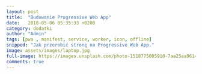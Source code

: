 ```yaml
---
layout: post
title:  "Budowanie Progressive Web App"
date:   2018-05-06 05:35:33 +0200
category: dodatki
author: "Admin"
tags: [pwa , manifest, service, worker, icon, offline]
snipped: "Jak przerobić stronę na Progressive Web App."
image: assets/images/laptop.jpg
full-image: https://images.unsplash.com/photo-1518775005910-7aa25aa9614a?ixlib=rb-0.3.5&ixid=eyJhcHBfaWQiOjEyMDd9&s=f98dec0a90f164b534bda2ddffc26eac&auto=format&fit=crop&w=1666&q=80
comments: true
---
```


